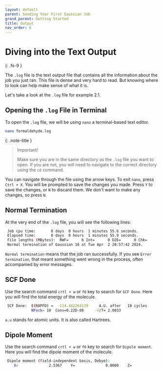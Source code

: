 ```yaml
---
layout: default
parent: Sending Your First Gaussian Job
grand_parent: Getting Started
title: Output
nav_order: 6
---
```


# Diving into the Text Output
{: .fs-9 }

The `.log` file is the text output file that contains all the information about the job you just ran. This file is dense and very hard to read. But knowing where to look can help make sense of what it is.

Let's take a look at the `.log` file for example 2.1.

## Opening the `.log` File in Terminal

To open the `.log` file, we will be using `nano` a terminal-based text editor. 

```bash
nano formaldehyde.log
```

{: .note-title }
> Important!
>
> Make sure you are in the same directory as the `.log` file you want to open. If you are not, you will need to navigate to the correct directory using the `cd` command.

You can navigate through the file using the arrow keys. To exit `nano`, press `Ctrl + X`. You will be prompted to save the changes you made. Press `Y` to save the changes, or `N` to discard them. We don't want to make any changes, so press `N`.

## Normal Termination

At the very end of the `.log` file, you will see the following lines:

```bash
 Job cpu time:       0 days  0 hours  1 minutes 55.6 seconds.
 Elapsed time:       0 days  0 hours  1 minutes 55.9 seconds.
 File lengths (MBytes):  RWF=      6 Int=      0 D2E=      0 Chk=      2 Scr=      1
 Normal termination of Gaussian 16 at Tue Apr  2 20:57:42 2024.
```
`Normal termination` means that the job ran successfully. If you see `Error termination`, that meant something went wrong in the process, often accompanied by error messages.

## SCF Done

Use the search command `crtl + w` or `f6` key to search for `SCF Done`. Here you will find the total energy of the molecule. 

```bash
 SCF Done:  E(RAPFD) =  -114.442264139     A.U. after   10 cycles
            NFock= 10  Conv=0.22D-08     -V/T= 2.0033
```

`a.u` stands for atomic units. It is also called Hartrees.

## Dipole Moment

Use the search command `crtl + w` or `f6` key to search for `Dipole moment`. Here you will find the dipole moment of the molecule.

```bash
 Dipole moment (field-independent basis, Debye):
    X=              2.5367    Y=              0.0000    Z=              0.0000  Tot=              2.5367
```